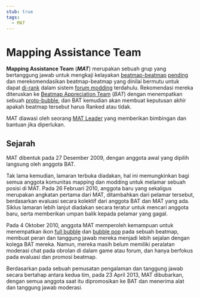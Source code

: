 ```yaml
---
stub: true
tags:
  - MAT
---
```


# Mapping Assistance Team

**Mapping Assistance Team** (***MAT***) merupakan sebuah grup yang bertanggung jawab untuk mengkaji kelayakan [beatmap-beatmap](/wiki/Beatmap) [pending](/wiki/Beatmap/Category#wip-and-pending) dan merekomendasikan beatmap-beatmap yang dinilai bermutu untuk dapat [di-rank](/wiki/Beatmap/Category#ranked) dalam sistem [forum modding](/wiki/Modding/Forum_modding) terdahulu. Rekomendasi mereka diteruskan ke [Beatmap Appreciation Team](/wiki/People/Beatmap_Appreciation_Team) (*BAT*) dengan menempatkan sebuah [proto-bubble](/wiki/Modding/Proto-bubble), dan BAT kemudian akan membuat keputusan akhir apakah beatmap tersebut harus Ranked atau tidak.

MAT diawasi oleh seorang [MAT Leader](/wiki/People/Mapping_Assistance_Team/MAT_Leaders) yang memberikan bimbingan dan bantuan jika diperlukan.

## Sejarah

MAT dibentuk pada 27 Desember 2009, dengan anggota awal yang dipilih langsung oleh anggota BAT.

Tak lama kemudian, lamaran terbuka diadakan, hal ini memungkinkan bagi semua anggota komunitas mapping dan modding untuk melamar sebuah posisi di MAT. Pada 26 Februari 2010, anggota baru yang sekaligus merupakan angkatan pertama dari MAT, ditambahkan dari pelamar tersebut, berdasarkan evaluasi secara kolektif dari anggota BAT dan MAT yang ada. Siklus lamaran lebih lanjut diadakan secara teratur untuk mencari anggota baru, serta memberikan umpan balik kepada pelamar yang gagal.

Pada 4 Oktober 2010, anggota MAT memperoleh kemampuan untuk menempatkan ikon [full bubble](/wiki/Modding/Bubble) dan [bubble pop](/wiki/Modding/Bubble#bubble-pop) pada sebuah beatmap, membuat peran dan tanggung jawab mereka menjadi lebih sejalan dengan kolega BAT mereka. Namun, mereka masih belum memiliki peralatan moderasi chat pada obrolan di dalam game atau forum, dan hanya berfokus pada evaluasi dan promosi beatmap.

Berdasarkan pada sebuah pemusatan pengalaman dan tanggung jawab secara bertahap antara kedua tim, pada 23 April 2013, MAT dibubarkan, dengan semua anggota saat itu dipromosikan ke BAT dan menerima alat dan tanggung jawab moderasi.
